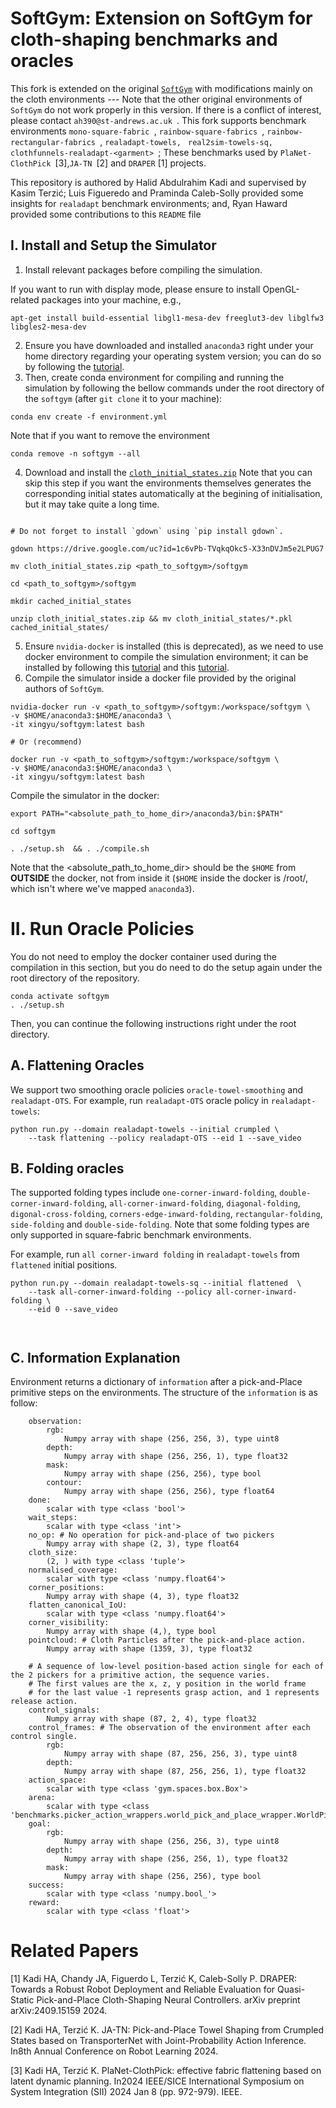 <h1>  SoftGym: Extension on SoftGym for cloth-shaping benchmarks and oracles </h1>

This fork is extended on the original [`SoftGym`](https://github.com/Xingyu-Lin/softgym) with modifications mainly on the cloth environments --- Note that the other original environments of `SoftGym` do not work properly in this version. If there is a conflict of interest, please contact `ah390@st-andrews.ac.uk `. This fork supports benchmark environments `mono-square-fabric `, `rainbow-square-fabrics `, `rainbow-rectangular-fabrics `, `realadapt-towels, ` `real2sim-towels-sq, clothfunnels-realadapt-<garment> `; These benchmarks used by `PlaNet-ClothPick `[3],`JA-TN `[2] and `DRAPER` [1] projects.

This repository is authored by Halid Abdulrahim Kadi and supervised by Kasim Terzić; Luis Figueredo and Praminda Caleb-Solly provided some insights for `realadapt` benchmark environments; and, Ryan Haward provided some contributions to this `README` file

## I. Install and Setup the Simulator

1. Install relevant packages before compiling the simulation.

If you want to run with display mode, please ensure to install OpenGL-related packages into your machine, e.g.,

```
apt-get install build-essential libgl1-mesa-dev freeglut3-dev libglfw3 libgles2-mesa-dev
```

2. Ensure you have downloaded and installed `anaconda3` right under your home directory regarding your operating system version; you can do so by following the [tutorial](https://docs.anaconda.com/free/anaconda/install/linux/).
3. Then, create conda environment for compiling and running the simulation by following the bellow commands under the root directory of the `softgym` (after `git clone` it to your machine):

```
conda env create -f environment.yml
```

Note that if you want to remove the environment

```
conda remove -n softgym --all  
```

4. Download and install the [`cloth_initial_states.zip`](https://drive.google.com/uc?id=1c6vPb-TVqkqOkc5-X33nDVJm5e2LPUG7) Note that you can skip this step if you want the environments themselves generates the corresponding initial states automatically at the begining of initialisation, but it may take quite a long time.

```

# Do not forget to install `gdown` using `pip install gdown`.

gdown https://drive.google.com/uc?id=1c6vPb-TVqkqOkc5-X33nDVJm5e2LPUG7

mv cloth_initial_states.zip <path_to_softgym>/softgym

cd <path_to_softgym>/softgym 

mkdir cached_initial_states

unzip cloth_initial_states.zip && mv cloth_initial_states/*.pkl cached_initial_states/
```

5. Ensure `nvidia-docker` is installed (this is deprecated), as we need to use docker environment to compile the simulation environment; it can be installed by following this [tutorial](https://docs.docker.com/engine/install/ubuntu/) and this [tutorial](https://docs.nvidia.com/datacenter/cloud-native/container-toolkit/1.10.0/install-guide.html).
6. Compile the simulator inside a docker file provided by the original authors of `SoftGym`.

```
nvidia-docker run -v <path_to_softgym>/softgym:/workspace/softgym \
-v $HOME/anaconda3:$HOME/anaconda3 \
-it xingyu/softgym:latest bash

# Or (recommend)

docker run -v <path_to_softgym>/softgym:/workspace/softgym \
-v $HOME/anaconda3:$HOME/anaconda3 \
-it xingyu/softgym:latest bash

```

Compile the simulator in the docker:

```
export PATH="<absolute_path_to_home_dir>/anaconda3/bin:$PATH"

cd softgym

. ./setup.sh  && . ./compile.sh
```

Note that the <absolute_path_to_home_dir> should be the `$HOME` from **OUTSIDE** the docker, not from inside it (`$HOME` inside the docker is /root/, which isn't where we've mapped `anaconda3`).

# II. Run Oracle Policies

You do not need to employ the docker container used during the compilation in this section, but you do need to do the setup again under the root directory of the repository.

```
conda activate softgym
. ./setup.sh
```

Then, you can continue the following instructions right under the root directory.

## A. Flattening Oracles

We support two smoothing oracle policies `oracle-towel-smoothing` and `realadapt-OTS`. For example, run `realadapt-OTS` oracle policy in `realadapt-towels`:

```
python run.py --domain realadapt-towels --initial crumpled \
    --task flattening --policy realadapt-OTS --eid 1 --save_video
```

## B. Folding oracles

The supported folding types include `one-corner-inward-folding`, `double-corner-inward-folding`, `all-corner-inward-folding`, `diagonal-folding`, `digonal-cross-folding`, `corners-edge-inward-folding`, `rectangular-folding`, `side-folding` and `double-side-folding`. Note that some folding types are only supported in square-fabric benchmark environments.

For example, run `all corner-inward folding` in `realadapt-towels` from `flattened` initial positions.

```
python run.py --domain realadapt-towels-sq --initial flattened  \
    --task all-corner-inward-folding --policy all-corner-inward-folding \
    --eid 0 --save_video



```

## C. Information Explanation

Environment returns a dictionary of `information` after a pick-and-Place primitive steps on the environments. The structure of the `information` is as follow:

```
    observation:
        rgb:
            Numpy array with shape (256, 256, 3), type uint8
        depth:
            Numpy array with shape (256, 256, 1), type float32
        mask:
            Numpy array with shape (256, 256), type bool
        contour:
            Numpy array with shape (256, 256), type float64
    done:
        scalar with type <class 'bool'>
    wait_steps:
        scalar with type <class 'int'>
    no_op: # No operation for pick-and-place of two pickers
        Numpy array with shape (2, 3), type float64
    cloth_size:
        (2, ) with type <class 'tuple'>
    normalised_coverage:
        scalar with type <class 'numpy.float64'>
    corner_positions:
        Numpy array with shape (4, 3), type float32
    flatten_canonical_IoU:
        scalar with type <class 'numpy.float64'>
    corner_visibility:
        Numpy array with shape (4,), type bool
    pointcloud: # Cloth Particles after the pick-and-place action.
        Numpy array with shape (1359, 3), type float32

    # A sequence of low-level position-based action single for each of the 2 pickers for a primitive action, the sequence varies.
    # The first values are the x, z, y position in the world frame
    # for the last value -1 represents grasp action, and 1 represents release action.
    control_signals: 
        Numpy array with shape (87, 2, 4), type float32
    control_frames: # The observation of the environment after each control single.
        rgb:
            Numpy array with shape (87, 256, 256, 3), type uint8
        depth:
            Numpy array with shape (87, 256, 256, 1), type float32
    action_space:
        scalar with type <class 'gym.spaces.box.Box'>
    arena:
        scalar with type <class 'benchmarks.picker_action_wrappers.world_pick_and_place_wrapper.WorldPickAndPlaceWrapper'>
    goal:
        rgb:
            Numpy array with shape (256, 256, 3), type uint8
        depth:
            Numpy array with shape (256, 256, 1), type float32
        mask:
            Numpy array with shape (256, 256), type bool
    success:
        scalar with type <class 'numpy.bool_'>
    reward:
        scalar with type <class 'float'>
```

# Related Papers

[1] Kadi HA, Chandy JA, Figuerdo L, Terzić K, Caleb-Solly P. DRAPER: Towards a Robust Robot Deployment and Reliable Evaluation for Quasi-Static Pick-and-Place Cloth-Shaping Neural Controllers. arXiv preprint arXiv:2409.15159 2024.

[2] Kadi HA, Terzić K. JA-TN: Pick-and-Place Towel Shaping from Crumpled States based on TransporterNet with Joint-Probability Action Inference. In8th Annual Conference on Robot Learning 2024.

[3] Kadi HA, Terzić K. PlaNet-ClothPick: effective fabric flattening based on latent dynamic planning. In2024 IEEE/SICE International Symposium on System Integration (SII) 2024 Jan 8 (pp. 972-979). IEEE.
